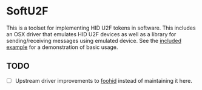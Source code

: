 # SoftU2F

This is a toolset for implementing HID U2F tokens in software. This includes an OSX driver that emulates HID U2F devices as well as a library for sending/receiving messages using emulated device. See the [included example](SoftU2FExample/main.c) for a demonstration of basic usage.

## TODO

* [ ] Upstream driver improvements to [foohid](https://github.com/unbit/foohid) instead of maintaining it here.
